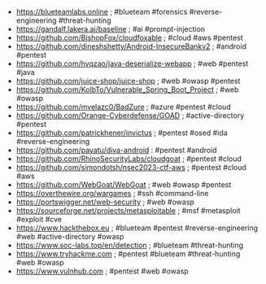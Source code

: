 * https://blueteamlabs.online ; #blueteam #forensics #reverse-engineering #threat-hunting
* https://gandalf.lakera.ai/baseline ; #ai #prompt-injection
* https://github.com/BishopFox/cloudfoxable ; #cloud #aws #pentest
* https://github.com/dineshshetty/Android-InsecureBankv2 ; #android #pentest
* https://github.com/hvqzao/java-deserialize-webapp ; #web #pentest #java
* https://github.com/juice-shop/juice-shop ; #web #owasp #pentest
* https://github.com/KolbTo/Vulnerable_Spring_Boot_Project ; #web #owasp
* https://github.com/mvelazc0/BadZure ; #azure #pentest #cloud
* https://github.com/Orange-Cyberdefense/GOAD ; #active-directory #pentest
* https://github.com/patrickhener/invictus ; #pentest #osed #ida #reverse-engineering
* https://github.com/payatu/diva-android : #pentest #android
* https://github.com/RhinoSecurityLabs/cloudgoat ; #pentest #cloud
* https://github.com/simondotsh/nsec2023-ctf-aws ; #pentest #cloud #aws
* https://github.com/WebGoat/WebGoat ; #web #owasp #pentest
* https://overthewire.org/wargames ; #ssh #command-line
* https://portswigger.net/web-security ; #web #owasp
* https://sourceforge.net/projects/metasploitable ; #msf #metasploit #exploit #cve
* https://www.hackthebox.eu ; #blueteam #pentest #reverse-engineering #web #active-directory #owasp
* https://www.soc-labs.top/en/detection ; #blueteam #threat-hunting
* https://www.tryhackme.com ; #pentest #blueteam #threat-hunting #web #owasp
* https://www.vulnhub.com ; #pentest #web #owasp
